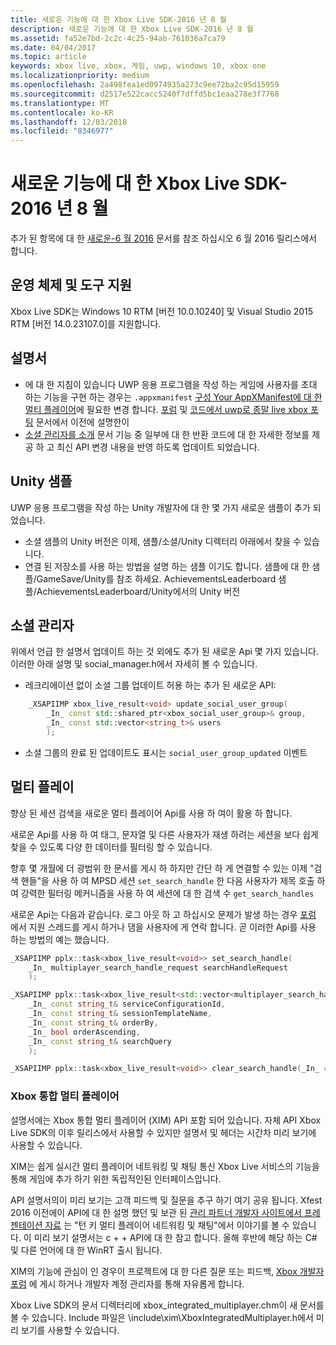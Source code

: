 ```yaml
---
title: 새로운 기능에 대 한 Xbox Live SDK-2016 년 8 월
description: 새로운 기능에 대 한 Xbox Live SDK-2016 년 8 월
ms.assetid: fa52e7bd-2c2c-4c25-94ab-761036a7ca79
ms.date: 04/04/2017
ms.topic: article
keywords: xbox live, xbox, 게임, uwp, windows 10, xbox one
ms.localizationpriority: medium
ms.openlocfilehash: 2a498fea1ed0974935a273c9ee72ba2c95d15959
ms.sourcegitcommit: d2517e522cacc5240f7dffd5bc1eaa278e3f7768
ms.translationtype: MT
ms.contentlocale: ko-KR
ms.lasthandoff: 12/03/2018
ms.locfileid: "8346977"
---
```

# <a name="whats-new-for-the-xbox-live-sdk---august-2016"></a>새로운 기능에 대 한 Xbox Live SDK-2016 년 8 월

추가 된 항목에 대 한 [새로운-6 월 2016](1606-whats-new.md) 문서를 참조 하십시오 6 월 2016 릴리스에서 합니다.

## <a name="os-and-tool-support"></a>운영 체제 및 도구 지원
Xbox Live SDK는 Windows 10 RTM [버전 10.0.10240] 및 Visual Studio 2015 RTM [버전 14.0.23107.0]를 지원합니다.

## <a name="documentation"></a>설명서
- 에 대 한 지침이 있습니다 UWP 응용 프로그램을 작성 하는 게임에 사용자를 초대 하는 기능을 구현 하는 경우는 ```.appxmanifest``` [구성 Your AppXManifest에 대 한 멀티 플레이어](../multiplayer/service-configuration/configure-your-appxmanifest-for-multiplayer.md)에 필요한 변경 합니다.  [포럼](https://forums.xboxlive.com) 및 [코드에서 uwp로 종말 live xbox 포팅](../using-xbox-live/porting-xbox-live-code-from-xdk-to-uwp.md) 문서에서 이전에 설명한이
- [소셜 관리자를 소개](../social-platform/intro-to-social-manager.md) 문서 기능 중 일부에 대 한 반환 코드에 대 한 자세한 정보를 제공 하 고 최신 API 변경 내용을 반영 하도록 업데이트 되었습니다.

## <a name="unity-samples"></a>Unity 샘플
UWP 응용 프로그램을 작성 하는 Unity 개발자에 대 한 몇 가지 새로운 샘플이 추가 되었습니다.
- 소셜 샘플의 Unity 버전은 이제, 샘플/소셜/Unity 디렉터리 아래에서 찾을 수 있습니다.
- 연결 된 저장소를 사용 하는 방법을 설명 하는 샘플 이기도 합니다.  샘플에 대 한 샘플/GameSave/Unity를 참조 하세요.
AchievementsLeaderboard 샘플/AchievementsLeaderboard/Unity에서의 Unity 버전

## <a name="social-manager"></a>소셜 관리자
위에서 언급 한 설명서 업데이트 하는 것 외에도 추가 된 새로운 Api 몇 가지 있습니다.  이러한 아래 설명 및 social_manager.h에서 자세히 볼 수 있습니다.

- 레크리에이션 없이 소셜 그룹 업데이트 허용 하는 추가 된 새로운 API:

```cpp
    _XSAPIIMP xbox_live_result<void> update_social_user_group(
        _In_ const std::shared_ptr<xbox_social_user_group>& group,
        _In_ const std::vector<string_t>& users
        );
```
- 소셜 그룹의 완료 된 업데이트도 표시는 ```social_user_group_updated``` 이벤트


## <a name="multiplayer"></a>멀티 플레이
향상 된 세션 검색을 새로운 멀티 플레이어 Api를 사용 하 여이 활용 하 합니다.

새로운 Api를 사용 하 여 태그, 문자열 및 다른 사용자가 재생 하려는 세션을 보다 쉽게 찾을 수 있도록 다양 한 데이터를 필터링 할 수 있습니다.

향후 몇 개월에 더 광범위 한 문서를 게시 하 하지만 간단 하 게 연결할 수 있는 이제 "검색 핸들"을 사용 하 여 MPSD 세션 ```set_search_handle``` 한 다음 사용자가 제목 호출 하 여 강력한 필터링 메커니즘을 사용 하 여 세션에 대 한 검색 수 ```get_search_handles```

새로운 Api는 다음과 같습니다.  로그 아웃 하 고 하십시오 문제가 발생 하는 경우 [포럼](https://forums.xboxlive.com) 에서 지원 스레드를 게시 하거나 댐을 사용자에 게 연락 합니다.  곧 이러한 Api를 사용 하는 방법의 예는 했습니다.

```cpp
_XSAPIIMP pplx::task<xbox_live_result<void>> set_search_handle(
    _In_ multiplayer_search_handle_request searchHandleRequest
    );
```

```cpp
_XSAPIIMP pplx::task<xbox_live_result<std::vector<multiplayer_search_handle_details>>> get_search_handles(
    _In_ const string_t& serviceConfigurationId,
    _In_ const string_t& sessionTemplateName,
    _In_ const string_t& orderBy,
    _In_ bool orderAscending,
    _In_ const string_t& searchQuery
    );
```

```cpp
_XSAPIIMP pplx::task<xbox_live_result<void>> clear_search_handle(_In_ const string_t& handleId);
```

### <a name="xbox-integrated-multiplayer"></a>Xbox 통합 멀티 플레이어

설명서에는 Xbox 통합 멀티 플레이어 (XIM) API 포함 되어 있습니다.  자체 API Xbox Live SDK의 이후 릴리스에서 사용할 수 있지만 설명서 및 헤더는 시간차 미리 보기에 사용할 수 있습니다.

XIM는 쉽게 실시간 멀티 플레이어 네트워킹 및 채팅 통신 Xbox Live 서비스의 기능을 통해 게임에 추가 하기 위한 독립적인된 인터페이스입니다.

API 설명서의이 미리 보기는 고객 피드백 및 질문을 추구 하기 여기 공유 됩니다. Xfest 2016 이전에이 API에 대 한 설명 했던 및 보관 된 [관리 파트너 개발자 사이트에서 프레젠테이션 자료](https://developer.xboxlive.com/en-us/platform/documentlibrary/events/Pages/Xfest2016.aspx) 는 "턴 키 멀티 플레이어 네트워킹 및 채팅"에서 이야기를 볼 수 있습니다. 이 미리 보기 설명서는 c + + API에 대 한 참고 합니다. 올해 후반에 해당 하는 C# 및 다른 언어에 대 한 WinRT 출시 됩니다.

XIM의 기능에 관심이 인 경우이 프로젝트에 대 한 다른 질문 또는 피드백, [Xbox 개발자 포럼](https://forums.xboxlive.com/) 에 게시 하거나 개발자 계정 관리자를 통해 자유롭게 합니다.

Xbox Live SDK의 문서 디렉터리에 xbox_integrated_multiplayer.chm이 새 문서를 볼 수 있습니다.  Include 파일은 \include\xim\XboxIntegratedMultiplayer.h에서 미리 보기를 사용할 수 있습니다.  
